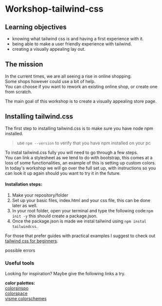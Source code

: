 # Workshop-tailwind-css


## Learning objectives

- knowing what tailwind css is and having a first experience with it.
- being able to make a user friendly experience with tailwind.
- creating a visually appealing lay out.

## The mission

In the current times, we are all seeing a rise in online shopping.  
Some shops however could use a bit of help.  
You can choose if you want to rework an existing online shop, or create one from scratch.  
 
The main goal of this workshop is to create a visually appealing store page.

## Installing tailwind.css

The first step to installing tailwind.css is to make sure you have node npm installed.
> use `npm --version` to verify that you have npm installed on your pc  
>

To instal tailwind.css fully you will need to go through a few steps.  
You can link a stylesheet as we tend to do with bootstrap, this comes at a loss of some functionalities, an example of this is setting up custom colors.   
In today's workshop we will go over the full set up, with instructions so you can look it up again should you want to try it in the future.  
  
#### Installation steps:
  
  1. Make your repository/folder
  2. Set up your basic files, index.html and your css file, this can be done later as well.  
  3. In your root folder, open your terminal and type the following code:`npm init -y` this should create a package.json.
  4. Once the package.json is made we instal tailwind using `npm instal tailwindcss`.

For those that prefer guides with practical examples I suggest to check out [tailwind css for beginners](https://codingthesmartway.com/tailwind-css-for-absolute-beginners/).  

possible errors
### Useful tools
Looking for inspiration? Maybe give the following links a try. 
   
**color palettes:**  
[colorsinspo](https://colorsinspo.com/)  
[colorspace](https://mycolor.space/)  
[visme colorschemes](https://visme.co/blog/website-color-schemes/)  



